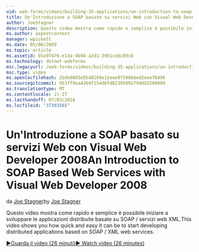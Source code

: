 ```yaml
---
uid: web-forms/videos/building-35-applications/an-introduction-to-soap-based-web-services-with-visual-web-developer-2008
title: Un'Introduzione a SOAP basato su servizi Web con Visual Web Developer 2008 | Microsoft Docs
author: JoeStagner
description: Questo video mostra come rapido e semplice è possibile iniziare a sviluppare le applicazioni distribuite basate su SOAP / servizi web XML.
ms.author: aspnetcontent
manager: wpickett
ms.date: 05/08/2009
ms.topic: article
ms.assetid: b5a97476-e13a-4b94-a2d1-39b1cebc89c8
ms.technology: dotnet-webforms
msc.legacyurl: /web-forms/videos/building-35-applications/an-introduction-to-soap-based-web-services-with-visual-web-developer-2008
msc.type: video
ms.openlocfilehash: 2bde8003e5b48260e12eae8f598b6ed2eea76496
ms.sourcegitcommit: 953ff9ea4369f154d6fd0239599279ddd3280009
ms.translationtype: MT
ms.contentlocale: it-IT
ms.lasthandoff: 07/03/2018
ms.locfileid: "37383565"
---
```

<a name="an-introduction-to-soap-based-web-services-with-visual-web-developer-2008"></a><span data-ttu-id="de348-103">Un'Introduzione a SOAP basato su servizi Web con Visual Web Developer 2008</span><span class="sxs-lookup"><span data-stu-id="de348-103">An Introduction to SOAP Based Web Services with Visual Web Developer 2008</span></span>
====================
<span data-ttu-id="de348-104">da [Joe Stagner](https://github.com/JoeStagner)</span><span class="sxs-lookup"><span data-stu-id="de348-104">by [Joe Stagner](https://github.com/JoeStagner)</span></span>

<span data-ttu-id="de348-105">Questo video mostra come rapido e semplice è possibile iniziare a sviluppare le applicazioni distribuite basate su SOAP / servizi web XML.</span><span class="sxs-lookup"><span data-stu-id="de348-105">This video shows you how quick and easy it can be to start developing distributed applications based on SOAP / XML web services.</span></span>

[<span data-ttu-id="de348-106">&#9654;Guarda il video (26 minuti)</span><span class="sxs-lookup"><span data-stu-id="de348-106">&#9654; Watch video (26 minutes)</span></span>](https://channel9.msdn.com/Blogs/ASP-NET-Site-Videos/an-introduction-to-soap-based-web-services-with-visual-web-developer-2008)
